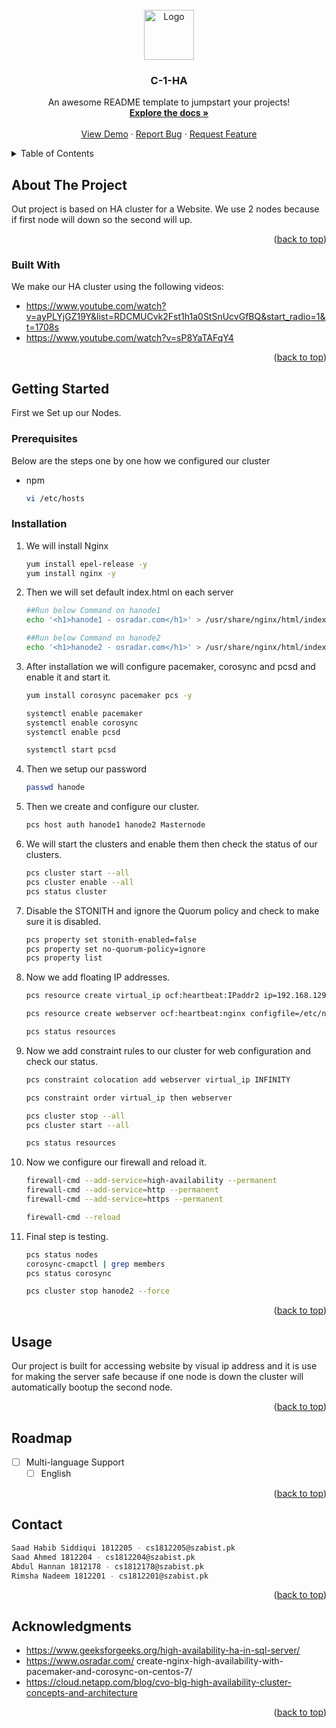 <div id="top"></div>



<!-- PROJECT LOGO -->
<br />
<div align="center">
  <a href="https://github.com/othneildrew/Best-README-Template">
    <img src="images/logo.png" alt="Logo" width="80" height="80">
  </a>

  <h3 align="center">C-1-HA</h3>

  <p align="center">
    An awesome README template to jumpstart your projects!
    <br />
    <a href="https://github.com/othneildrew/Best-README-Template"><strong>Explore the docs »</strong></a>
    <br />
    <br />
    <a href="https://github.com/othneildrew/Best-README-Template">View Demo</a>
    ·
    <a href="https://github.com/othneildrew/Best-README-Template/issues">Report Bug</a>
    ·
    <a href="https://github.com/othneildrew/Best-README-Template/issues">Request Feature</a>
  </p>
</div>



<!-- TABLE OF CONTENTS -->
<details>
  <summary>Table of Contents</summary>
  <ol>
    <li>
      <a href="#about-the-project">About The Project</a>
      <ul>
        <li><a href="#built-with">Built With</a></li>
      </ul>
    </li>
    <li>
      <a href="#getting-started">Getting Started</a>
      <ul>
        <li><a href="#prerequisites">Prerequisites</a></li>
        <li><a href="#installation">Installation</a></li>
      </ul>
    </li>
    <li><a href="#usage">Usage</a></li>
    <li><a href="#roadmap">Roadmap</a></li>
    <li><a href="#contributing">Contributing</a></li>
    <li><a href="#license">License</a></li>
    <li><a href="#contact">Contact</a></li>
    <li><a href="#acknowledgments">Acknowledgments</a></li>
  </ol>
</details>



<!-- ABOUT THE PROJECT -->
## About The Project
Out project is based on HA cluster for a Website. We use 2 nodes because if first node will down so the second will up.

<p align="right">(<a href="#top">back to top</a>)</p>



### Built With

We make our HA cluster using the following videos:

* https://www.youtube.com/watch?v=ayPLYjGZ19Y&list=RDCMUCvk2Fst1h1a0StSnUcvGfBQ&start_radio=1&t=1708s
* https://www.youtube.com/watch?v=sP8YaTAFqY4

<p align="right">(<a href="#top">back to top</a>)</p>



<!-- GETTING STARTED -->
## Getting Started

First we Set up our Nodes.

### Prerequisites

Below are the steps one by one how we configured our cluster
* npm
  ```sh
  vi /etc/hosts
  ```

### Installation

1. We will install Nginx
   ```sh
   yum install epel-release -y
   yum install nginx -y
   ```
2. Then we will set default index.html on each server
   ```sh
   ##Run below Command on hanode1
   echo '<h1>hanode1 - osradar.com</h1>' > /usr/share/nginx/html/index.html

   ##Run below Command on hanode2
   echo '<h1>hanode2 - osradar.com</h1>' > /usr/share/nginx/html/index.html
   ```
3. After installation we will configure pacemaker, corosync and pcsd and enable it and start it.
   ```sh
   yum install corosync pacemaker pcs -y

   systemctl enable pacemaker
   systemctl enable corosync
   systemctl enable pcsd

   systemctl start pcsd
   ```
4. Then we setup our password
   ```sh
   passwd hanode
   ```
5. Then we create and configure our cluster.
   ```sh
   pcs host auth hanode1 hanode2 Masternode
   ```
6. We will start the clusters and enable them then check the status of our clusters.
   ```sh
   pcs cluster start --all
   pcs cluster enable --all
   pcs status cluster
   ```
7. Disable the STONITH and ignore the Quorum policy and check to make sure it is disabled.
   ```sh
   pcs property set stonith-enabled=false
   pcs property set no-quorum-policy=ignore
   pcs property list
   ```
8. Now we add floating IP addresses.
   ```sh
   pcs resource create virtual_ip ocf:heartbeat:IPaddr2 ip=192.168.129.222 cidr_netmask=32 op monitor interval=30s

   pcs resource create webserver ocf:heartbeat:nginx configfile=/etc/nginx/nginx.conf op monitor timeout="5s" interval="5s"

   pcs status resources
   ```
9. Now we add constraint rules to our cluster for web configuration and     check our status.
   ```sh
   pcs constraint colocation add webserver virtual_ip INFINITY

   pcs constraint order virtual_ip then webserver

   pcs cluster stop --all
   pcs cluster start --all

   pcs status resources
   ```
10. Now we configure our firewall and reload it.
    ```sh
    firewall-cmd --add-service=high-availability --permanent 
    firewall-cmd --add-service=http --permanent  
    firewall-cmd --add-service=https --permanent

    firewall-cmd --reload
    ```
11. Final step is testing.
    ```sh
    pcs status nodes
    corosync-cmapctl | grep members
    pcs status corosync

    pcs cluster stop hanode2 --force
    ```
<p align="right">(<a href="#top">back to top</a>)</p>



<!-- USAGE EXAMPLES -->
## Usage
Our project is built for accessing website by visual ip address and it is use for making the server safe because if one node is down the cluster will automatically bootup the second node.

<p align="right">(<a href="#top">back to top</a>)</p>



<!-- ROADMAP -->
## Roadmap

- [ ] Multi-language Support
    - [ ] English

<p align="right">(<a href="#top">back to top</a>)</p>


<!-- CONTACT -->
## Contact

```sh
Saad Habib Siddiqui 1812205 - cs1812205@szabist.pk
Saad Ahmed 1812204 - cs1812204@szabist.pk
Abdul Hannan 1812178 - cs1812178@szabist.pk
Rimsha Nadeem 1812201 - cs1812201@szabist.pk
```
<p align="right">(<a href="#top">back to top</a>)</p>



<!-- ACKNOWLEDGMENTS -->
## Acknowledgments

* https://www.geeksforgeeks.org/high-availability-ha-in-sql-server/
* https://www.osradar.com/
create-nginx-high-availability-with-pacemaker-and-corosync-on-centos-7/
* https://cloud.netapp.com/blog/cvo-blg-high-availability-cluster-concepts-and-architecture
<p align="right">(<a href="#top">back to top</a>)</p>